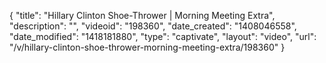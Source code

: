 {
    "title": "Hillary Clinton Shoe-Thrower | Morning Meeting Extra",
    "description": "",
    "videoid": "198360",
    "date_created": "1408046558",
    "date_modified": "1418181880",
    "type": "captivate",
    "layout": "video",
    "url": "\/v\/hillary-clinton-shoe-thrower-morning-meeting-extra\/198360"
}
